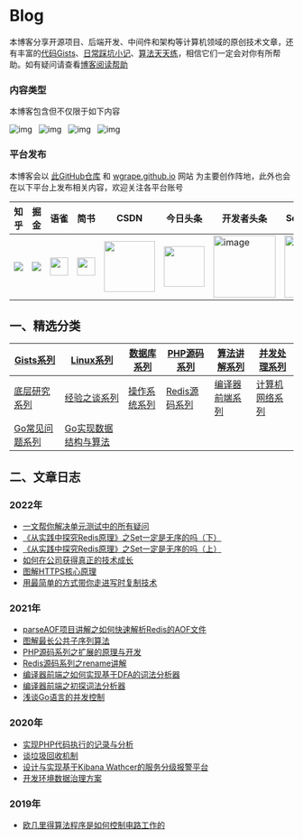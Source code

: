 # Blog
本博客分享开源项目、后端开发、中间件和架构等计算机领域的原创技术文章，还有丰富的[代码Gists](https://gist.github.com/WGrape/c9b644ccc44fe07805b48c856fbb0420)、[日常踩坑小记](./note.md)、[算法天天练](./algorithm.md)，相信它们一定会对你有所帮助。如有疑问请查看[博客阅读帮助](https://github.com/WGrape/Blog/issues/21)

<!-- ![img](https://img.shields.io/badge/后端-中间件-green.svg) &nbsp; ![img](https://img.shields.io/badge/后端-数据库/Redis-green.svg) &nbsp; ![img](https://img.shields.io/badge/架构-高并发-blue.svg) &nbsp; ![img](https://img.shields.io/badge/架构-分布式/微服务-blue.svg) &nbsp; ![img](https://img.shields.io/badge/CS-网络协议-red.svg) &nbsp; ![img](https://img.shields.io/badge/CS-编译原理-red.svg) &nbsp; ![img](https://img.shields.io/badge/CS-操作系统-red.svg) &nbsp; ![img](https://img.shields.io/badge/CS-数据结构与算法-red.svg) -->

### 内容类型
本博客包含但不仅限于如下内容

![img](https://img.shields.io/badge/后端-中间件/数据库/Redis-green.svg) &nbsp; ![img](https://img.shields.io/badge/架构-高并发/分布式/微服务-blue.svg) &nbsp; ![img](https://img.shields.io/badge/CS-网络协议/编译原理/操作系统/计算机基础-yellow.svg) &nbsp; ![img](https://img.shields.io/badge/CS-数据结构与算法-red.svg)

### 平台发布
本博客会以 [此GitHub仓库](https://github.com/WGrape/Blog) 和 [wgrape.github.io](https://wgrape.github.io/) 网站 为主要创作阵地，此外也会在以下平台上发布相关内容，欢迎关注各平台账号
  
| 知乎 | 掘金 | 语雀 | 简书 | CSDN | 今日头条 | 开发者头条 | Segmentfault |
| ----------- | ----------- | ----------- | ----------- | ----------- | ----------- | ----------- | ----------- |
| <a href="https://www.zhihu.com/people/snake-60-75"><img src="https://user-images.githubusercontent.com/35942268/166477110-517f28c1-8edd-4acc-8e2e-8d91af795b97.png"></a> | <a href="https://juejin.cn/user/1434188826023111"><img src="https://user-images.githubusercontent.com/35942268/166477818-361e541e-2770-4bac-86d0-72317982ab55.png"></a> | <a href="https://www.yuque.com/wgrape"><img width="32px" src="https://user-images.githubusercontent.com/35942268/166492562-c0c1dba8-e08e-455f-a361-0efa5062a0f9.png"></a> | <a href="https://www.jianshu.com/u/bc2af1ed9407"><img width="32px" src="https://user-images.githubusercontent.com/35942268/166634472-db34cbc0-38bf-4acf-a68a-982db8d3cdab.png"></a> | <a href="https://blog.csdn.net/acsdner"><img width="90px" src="https://user-images.githubusercontent.com/35942268/166479621-f895b788-0eca-4252-b64c-528d43d06237.png"></a> | <a href="https://www.toutiao.com/c/user/token/MS4wLjABAAAAwzQSE7rXszDBlEbQ9cKj3jsZS9xTYxJjFur9oRiQIPI"><img width="72px" src="https://user-images.githubusercontent.com/35942268/166480440-3bb093d1-e3d3-44f1-99c7-d0ed9ebfb5c3.png"></a> | <a href="https://toutiao.io/u/589210"><img width="110" alt="image" src="https://user-images.githubusercontent.com/35942268/166482678-8a71d5f3-e53f-4e2e-bca0-0961bebe6c9a.png"></a> | <a href="https://segmentfault.com/u/wgrape"><img width="110" alt="image" src="https://user-images.githubusercontent.com/35942268/166491600-b82e199d-2038-442a-a2ec-07fdd27aeb79.png"></a> |

## 一、精选分类

| [Gists系列](https://github.com/WGrape/Blog/labels/Gists) | [Linux系列](https://github.com/WGrape/Blog/labels/Linux) | [数据库系列](https://github.com/WGrape/Blog/labels/%E6%95%B0%E6%8D%AE%E5%BA%93%E7%B3%BB%E5%88%97) | [PHP源码系列](https://github.com/WGrape/Blog/labels/PHP%E6%BA%90%E7%A0%81%E7%B3%BB%E5%88%97) | [算法讲解系列](https://github.com/WGrape/Blog/labels/%E7%AE%97%E6%B3%95%E8%AE%B2%E8%A7%A3%E7%B3%BB%E5%88%97) | [并发处理系列](https://github.com/WGrape/Blog/labels/%E5%B9%B6%E5%8F%91%E5%A4%84%E7%90%86%E7%B3%BB%E5%88%97) |
| --- | --- | --- | --- | --- | --- |
| [底层研究系列](https://github.com/WGrape/Blog/labels/%E5%BA%95%E5%B1%82%E7%A0%94%E7%A9%B6%E7%B3%BB%E5%88%97) | [经验之谈系列](https://github.com/WGrape/Blog/labels/%E7%BB%8F%E9%AA%8C%E4%B9%8B%E8%B0%88%E7%B3%BB%E5%88%97) | [操作系统系列](https://github.com/WGrape/Blog/labels/%E6%93%8D%E4%BD%9C%E7%B3%BB%E7%BB%9F%E7%B3%BB%E5%88%97) | [Redis源码系列](https://github.com/WGrape/Blog/labels/Redis%E6%BA%90%E7%A0%81%E7%B3%BB%E5%88%97) | [编译器前端系列](https://github.com/WGrape/Blog/labels/%E7%BC%96%E8%AF%91%E5%99%A8%E5%89%8D%E7%AB%AF%E7%B3%BB%E5%88%97) | [计算机网络系列](https://github.com/WGrape/Blog/labels/%E8%AE%A1%E7%AE%97%E6%9C%BA%E7%BD%91%E7%BB%9C)
| [Go常见问题系列](https://github.com/WGrape/Blog/labels/Go%E5%B8%B8%E8%A7%81%E9%97%AE%E9%A2%98%E7%B3%BB%E5%88%97) | [Go实现数据结构与算法](https://github.com/WGrape/Blog/labels/Go%E5%AE%9E%E7%8E%B0%E6%95%B0%E6%8D%AE%E7%BB%93%E6%9E%84%E7%B3%BB%E5%88%97) | | | | |


<!--
- [Gists系列](https://github.com/WGrape/Blog/labels/Gists)
- [Linux系列](https://github.com/WGrape/Blog/labels/Linux)
- [数据库系列](https://github.com/WGrape/Blog/labels/%E6%95%B0%E6%8D%AE%E5%BA%93%E7%B3%BB%E5%88%97)
- [PHP源码系列](https://github.com/WGrape/Blog/labels/PHP%E6%BA%90%E7%A0%81%E7%B3%BB%E5%88%97)
- [算法讲解系列](https://github.com/WGrape/Blog/labels/%E7%AE%97%E6%B3%95%E8%AE%B2%E8%A7%A3%E7%B3%BB%E5%88%97)
- [并发处理系列](https://github.com/WGrape/Blog/labels/%E5%B9%B6%E5%8F%91%E5%A4%84%E7%90%86%E7%B3%BB%E5%88%97)

- [底层研究系列](https://github.com/WGrape/Blog/labels/%E5%BA%95%E5%B1%82%E7%A0%94%E7%A9%B6%E7%B3%BB%E5%88%97)
- [经验之谈系列](https://github.com/WGrape/Blog/labels/%E7%BB%8F%E9%AA%8C%E4%B9%8B%E8%B0%88%E7%B3%BB%E5%88%97)
- [操作系统系列](https://github.com/WGrape/Blog/labels/%E6%93%8D%E4%BD%9C%E7%B3%BB%E7%BB%9F%E7%B3%BB%E5%88%97)
- [Redis源码系列](https://github.com/WGrape/Blog/labels/Redis%E6%BA%90%E7%A0%81%E7%B3%BB%E5%88%97)
- [编译器前端系列](https://github.com/WGrape/Blog/labels/%E7%BC%96%E8%AF%91%E5%99%A8%E5%89%8D%E7%AB%AF%E7%B3%BB%E5%88%97)
- [计算机网络系列](https://github.com/WGrape/Blog/labels/%E8%AE%A1%E7%AE%97%E6%9C%BA%E7%BD%91%E7%BB%9C)

- [Go常见问题系列](https://github.com/WGrape/Blog/labels/Go%E5%B8%B8%E8%A7%81%E9%97%AE%E9%A2%98%E7%B3%BB%E5%88%97)
- [Go实现数据结构与算法](https://github.com/WGrape/Blog/labels/Go%E5%AE%9E%E7%8E%B0%E6%95%B0%E6%8D%AE%E7%BB%93%E6%9E%84%E7%B3%BB%E5%88%97)
-->

## 二、文章日志

### 2022年
- [一文帮你解决单元测试中的所有疑问](https://github.com/WGrape/Blog/issues/207)
- [《从实践中探究Redis原理》之Set一定是无序的吗（下）](https://github.com/WGrape/Blog/issues/182)
- [《从实践中探究Redis原理》之Set一定是无序的吗（上）](https://github.com/WGrape/Blog/issues/167)
- [如何在公司获得真正的技术成长](https://github.com/WGrape/Blog/issues/107)
- [图解HTTPS核心原理](https://github.com/WGrape/Blog/issues/34)
- [用最简单的方式带你走进写时复制技术](https://github.com/WGrape/Blog/issues/17)

### 2021年
- [parseAOF项目讲解之如何快速解析Redis的AOF文件](https://github.com/WGrape/Blog/issues/11)
- [图解最长公共子序列算法](https://github.com/WGrape/Blog/issues/9)
- [PHP源码系列之扩展的原理与开发](https://github.com/WGrape/Blog/issues/7)
- [Redis源码系列之rename讲解](https://github.com/WGrape/Blog/issues/6)
- [编译器前端之如何实现基于DFA的词法分析器](https://github.com/WGrape/Blog/issues/3)
- [编译器前端之初探词法分析器](https://github.com/WGrape/Blog/issues/10)
- [浅谈Go语言的并发控制](https://github.com/WGrape/Blog/issues/4)

### 2020年
- [实现PHP代码执行的记录与分析](https://github.com/WGrape/Blog/issues/2)
- [谈垃圾回收机制](https://github.com/WGrape/Blog/issues/1)
- [设计与实现基于Kibana Wathcer的服务分级报警平台](https://github.com/WGrape/Blog/issues/220)
- [开发环境数据治理方案](https://github.com/WGrape/Blog/issues/221)

### 2019年
- [欧几里得算法程序是如何控制电路工作的](https://github.com/WGrape/Blog/issues/5)
